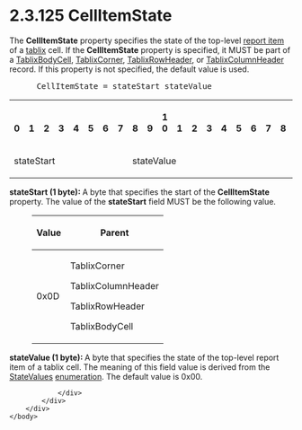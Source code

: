 <html dir="LTR" xmlns:mshelp="http://msdn.microsoft.com/mshelp" xmlns:ddue="http://ddue.schemas.microsoft.com/authoring/2003/5" xmlns:xlink="http://www.w3.org/1999/xlink" xmlns:tool="http://www.microsoft.com/tooltip">
    <head>
        <meta http-equiv="Content-Type" content="text/html; CHARSET=utf-8"></meta>
        <meta name="save" content="history"></meta>
        <title>2.3.125 CellItemState</title>
        <xml>
            <mshelp:toctitle title="2.3.125 CellItemState"></mshelp:toctitle>
            <mshelp:rltitle title="[MS-RPL]: CellItemState"></mshelp:rltitle>
            <mshelp:keyword index="A" term="16650e88-e9cd-4aab-9119-d9b76fbf2b62"></mshelp:keyword>
            <mshelp:attr name="DCSext.ContentType" value="open specification"></mshelp:attr>
            <mshelp:attr name="AssetID" value="16650e88-e9cd-4aab-9119-d9b76fbf2b62"></mshelp:attr>
            <mshelp:attr name="TopicType" value="kbRef"></mshelp:attr>
            <mshelp:attr name="DCSext.Title" value="[MS-RPL]: CellItemState" />
        </xml>
    </head>
    <body>
        <div id="header">
            <h1 class="heading">2.3.125 CellItemState</h1>
        </div>
        <div id="mainSection">
            <div id="mainBody">
                <div id="allHistory" class="saveHistory"></div>
                <div id="sectionSection0" class="section" name="collapseableSection">
                    

<p>The <b>CellItemState</b> property specifies the state of the
top-level <a href="75ae48f7-746b-4b41-919c-6699fa28b3ef.htm#gt_c6f8e999-fca9-4e79-96e7-fb4c2c43d601">report item</a> of
a <a href="75ae48f7-746b-4b41-919c-6699fa28b3ef.htm#gt_f9f5d4be-2a9e-4556-90f6-d4ed1678f0b4">tablix</a> cell. If the <b>CellItemState</b>
property is specified, it MUST be part of a <a href="fa12273f-80a1-432a-bced-a765ff87dbc7.htm">TablixBodyCell</a>, <a href="20e3b37d-978d-467f-b068-d7a2746e37da.htm">TablixCorner</a>, <a href="0d5c4157-00d0-4268-854f-f274a9d102fb.htm">TablixRowHeader</a>, or <a href="968a6852-ede1-4bf1-8006-1dab2aea178b.htm">TablixColumnHeader</a> record.
If this property is not specified, the default value is used.</p>

<dl>
<dd>
<div><pre> CellItemState = stateStart stateValue
</pre></div>
</dd></dl>

<table>
 <tr>
  <th><p><br>0</p></th>
  <th><p><br>1</p></th>
  <th><p><br>2</p></th>
  <th><p><br>3</p></th>
  <th><p><br>4</p></th>
  <th><p><br>5</p></th>
  <th><p><br>6</p></th>
  <th><p><br>7</p></th>
  <th><p><br>8</p></th>
  <th><p><br>9</p></th>
  <th><p>1<br>0</p></th>
  <th><p><br>1</p></th>
  <th><p><br>2</p></th>
  <th><p><br>3</p></th>
  <th><p><br>4</p></th>
  <th><p><br>5</p></th>
  <th><p><br>6</p></th>
  <th><p><br>7</p></th>
  <th><p><br>8</p></th>
  <th><p><br>9</p></th>
  <th><p>2<br>0</p></th>
  <th><p><br>1</p></th>
  <th><p><br>2</p></th>
  <th><p><br>3</p></th>
  <th><p><br>4</p></th>
  <th><p><br>5</p></th>
  <th><p><br>6</p></th>
  <th><p><br>7</p></th>
  <th><p><br>8</p></th>
  <th><p><br>9</p></th>
  <th><p>3<br>0</p></th>
  <th><p><br>1</p></th>
 </tr>
 <tr>
  <td colspan="8">
  <p>stateStart</p>
  </td>
  <td colspan="8">
  <p>stateValue</p>
  </td>
  
 </tr>
</table>

<p><b>stateStart (1 byte): </b>A byte that specifies the
start of the <b>CellItemState</b> property. The value of the <b>stateStart</b>
field MUST be the following value.</p>

<dl>
<dd>
<table>
 <thead>
  <tr>
   <th>
   <p>Value</p>
   </th>
   <th>
   <p>Parent</p>
   </th>
  </tr>
 </thead>
 <tr>
  <td>
  <p>0x0D</p>
  </td>
  <td>
  <p>TablixCorner</p>
  <p>TablixColumnHeader</p>
  <p>TablixRowHeader</p>
  <p>TablixBodyCell</p>
  </td>
 </tr>
</table>
</dd></dl>

<p><b>stateValue (1 byte): </b>A byte that specifies the
state of the top-level report item of a tablix cell. The meaning of this field
value is derived from the <a href="1cdd605b-89a3-4327-ab67-ed5d68c1b247.htm">StateValues</a>
<a href="75ae48f7-746b-4b41-919c-6699fa28b3ef.htm#gt_846463b5-421c-4d6b-8d82-79d44db666fa">enumeration</a>. The default
value is 0x00.</p>


                </div>
            </div>
        </div>
    </body>
</html>